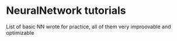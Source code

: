 # NeuralNetwork tutorials

List of basic NN wrote for practice, all of them very improovable and optimizable
